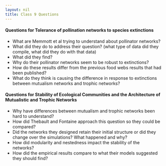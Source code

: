 ```yaml
---
layout: nil
title: Class 9 Questions
---
```


#### Questions for Tolerance of pollination networks to species extinctions

* What are Memmott et al trying to understand about pollinator networks?
* What did they do to address their question? (what type of data did they compile, what did they do with that data)
* What did they find?
* Why do their pollinator networks seem to be robust to extinctions?
* How do these results differ from the previous food webs results that had been published?
* What do they think is causing the difference in response to extinctions between mutualism networks and trophic networks?


#### Questions for Stability of Ecological Communities and the Architecture of Mutualistic and Trophic Networks
* Why have differences between mutualism and trophic networks been hard to understand?
* How did Thebault and Fontaine approach this question so they could be compared?
* Did the networks they designed retain their initial structure or did they change over the simulations? What happened and why?
* How did modularity and nestedness impact the stability of the networks?
* How did the empirical results compare to what their models suggested they should find?
